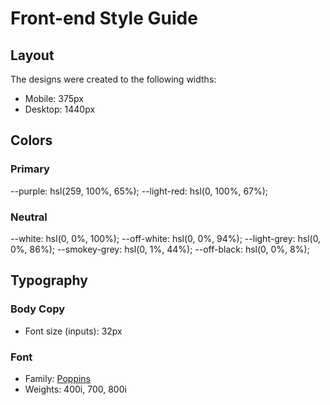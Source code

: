 # Front-end Style Guide

## Layout

The designs were created to the following widths:

- Mobile: 375px
- Desktop: 1440px

## Colors

### Primary

--purple: hsl(259, 100%, 65%);
--light-red: hsl(0, 100%, 67%);

### Neutral

--white: hsl(0, 0%, 100%);
--off-white: hsl(0, 0%, 94%);
--light-grey: hsl(0, 0%, 86%);
--smokey-grey: hsl(0, 1%, 44%);
--off-black: hsl(0, 0%, 8%);

## Typography

### Body Copy

- Font size (inputs): 32px

### Font

- Family: [Poppins](https://fonts.google.com/specimen/Poppins)
- Weights: 400i, 700, 800i

